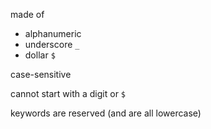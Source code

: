 
made of
 - alphanumeric
 - underscore `_`
 - dollar `$`

case-sensitive

cannot start with a digit or `$`

keywords are reserved (and are all lowercase)
